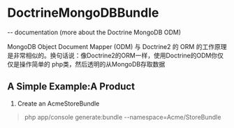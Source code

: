 # DoctrineMongoDBBundle

-- documentation (more about the Doctrine MongoDB ODM)

MongoDB Object Document Mapper (ODM) 与 Doctrine2 的 ORM 的工作原理是非常相似的。换句话说：像Doctrine2的ORM一样，使用Doctrine的ODM你仅仅是操作简单的
php类，然后透明的从MongoDB存取数据

## A Simple Example:A Product 

1. Create an AcmeStoreBundle

> php app/console generate:bundle --namespace=Acme/StoreBundle

